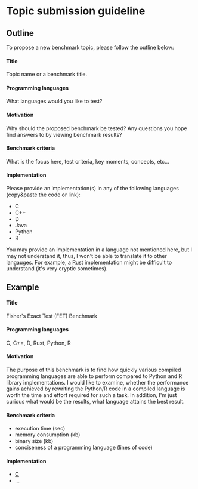 # Topic submission guideline

## Outline
To propose a new benchmark topic, please follow the outline below:

#### Title

Topic name or a benchmark title.

#### Programming languages

What languages would you like to test? 

#### Motivation 

Why should the proposed benchmark be tested? Any questions you hope find answers to by viewing benchmark results?

#### Benchmark criteria 

What is the focus here, test criteria, key moments, concepts, etc...

#### Implementation

Please provide an implementation(s) in any of the following languages (copy&paste the code or link):
* C
* C++
* D
* Java
* Python
* R

You may provide an implementation in a language not mentioned here, but I may not understand it, thus, I won't be able to translate it to other langauges. For example, a Rust implementation might be difficult to understand (it's very cryptic sometimes).

## Example

#### Title

Fisher's Exact Test (FET) Benchmark

#### Programming languages 

C, C++, D, Rust, Python, R

#### Motivation

The purpose of this benchmark is to find how quickly various compiled programming languages are able to perform compared to Python and R library implementations. I would like to examine, whether the performance gains achieved by rewriting the Python/R code in a compiled language is worth the time and effort required for such a task. In addition, I'm just curious what would be the results, what language attains the best result.  

#### Benchmark criteria 

* execution time (sec)
* memory consumption (kb)
* binary size (kb)
* conciseness of a programming language (lines of code)

#### Implementation

* [C](fishers-exact-test/c/cfet.c)
* ...



